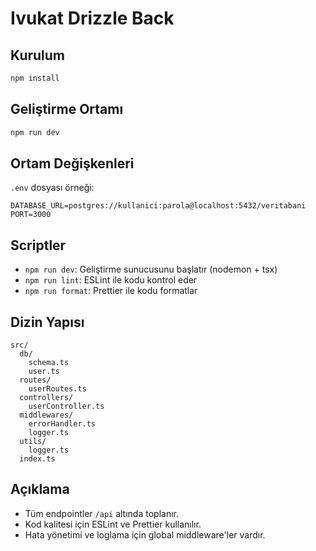 # Ivukat Drizzle Back

## Kurulum

```bash
npm install
```

## Geliştirme Ortamı

```bash
npm run dev
```

## Ortam Değişkenleri

`.env` dosyası örneği:

```
DATABASE_URL=postgres://kullanici:parola@localhost:5432/veritabani
PORT=3000
```

## Scriptler
- `npm run dev`: Geliştirme sunucusunu başlatır (nodemon + tsx)
- `npm run lint`: ESLint ile kodu kontrol eder
- `npm run format`: Prettier ile kodu formatlar

## Dizin Yapısı
```
src/
  db/
    schema.ts
    user.ts
  routes/
    userRoutes.ts
  controllers/
    userController.ts
  middlewares/
    errorHandler.ts
    logger.ts
  utils/
    logger.ts
  index.ts
```

## Açıklama
- Tüm endpointler `/api` altında toplanır.
- Kod kalitesi için ESLint ve Prettier kullanılır.
- Hata yönetimi ve loglama için global middleware'ler vardır. 